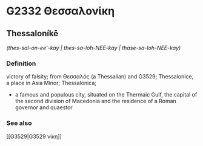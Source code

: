 # G2332 Θεσσαλονίκη

## Thessaloníkē

_(thes-sal-on-ee'-kay | thes-sa-loh-NEE-kay | thase-sa-loh-NEE-kay)_

### Definition

victory of falsity; from Θεσσαλός (a Thessalian) and G3529; Thessalonice, a place in Asia Minor; Thessalonica; 

- a famous and populous city, situated on the Thermaic Gulf, the capital of the second division of Macedonia and the residence of a Roman governor and quaestor

### See also

[[G3529|G3529 νίκη]]
